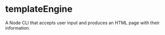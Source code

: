 # templateEngine
A Node CLI that accepts user input and produces an HTML page with their information. 
